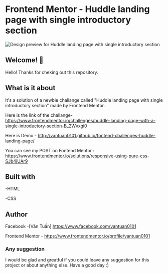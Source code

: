 # Frontend Mentor - Huddle landing page with single introductory section

![Design preview for Huddle landing page with single introductory section](./design/desktop-preview.jpg)

## Welcome! 👋

Hello! Thanks for cheking out this repository.

## What is it about

It's a solution of a newbie challange called "Huddle landing page with single introductory section" made by Frontend Mentor.

Here is the link of the challange-
https://www.frontendmentor.io/challenges/huddle-landing-page-with-a-single-introductory-section-B_2Wvxgi0

Here is Demo -
http://vantuan0101.github.io/fontend-challenges-huddle-landing-page/

You can see my POST on Fontend Mentor : https://www.frontendmentor.io/solutions/responsive-using-pure-css-SJb4jUAr9

## Built with

-HTML

-CSS 

## Author

Facebook -[Văn Tuấn] https://www.facebook.com/vantuan0101

Frontend Mentor - https://www.frontendmentor.io/profile/vantuan0101

### Any suggestion

I would be glad and greatful if you could leave any suggestion for this project or about anything else. Have a good day :)
